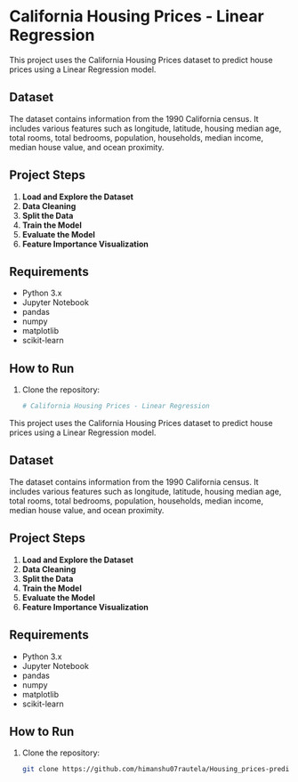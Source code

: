 # California Housing Prices - Linear Regression

This project uses the California Housing Prices dataset to predict house prices using a Linear Regression model.

## Dataset

The dataset contains information from the 1990 California census. It includes various features such as longitude, latitude, housing median age, total rooms, total bedrooms, population, households, median income, median house value, and ocean proximity.

## Project Steps

1. **Load and Explore the Dataset**
2. **Data Cleaning**
3. **Split the Data**
4. **Train the Model**
5. **Evaluate the Model**
6. **Feature Importance Visualization**

## Requirements

- Python 3.x
- Jupyter Notebook
- pandas
- numpy
- matplotlib
- scikit-learn

## How to Run

1. Clone the repository:
   ```bash
   # California Housing Prices - Linear Regression

This project uses the California Housing Prices dataset to predict house prices using a Linear Regression model.

## Dataset

The dataset contains information from the 1990 California census. It includes various features such as longitude, latitude, housing median age, total rooms, total bedrooms, population, households, median income, median house value, and ocean proximity.

## Project Steps

1. **Load and Explore the Dataset**
2. **Data Cleaning**
3. **Split the Data**
4. **Train the Model**
5. **Evaluate the Model**
6. **Feature Importance Visualization**
   
## Requirements

- Python 3.x
- Jupyter Notebook
- pandas
- numpy
- matplotlib
- scikit-learn

## How to Run

1. Clone the repository:
   ```bash
   git clone https://github.com/himanshu07rautela/Housing_prices-prediction.git

